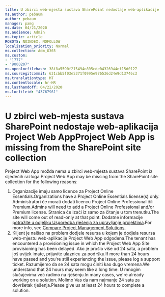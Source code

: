 ```yaml
---
title: U zbirci web-mjesta sustava SharePoint nedostaje web-aplikacije Project Web App
ms.author: pebaum
author: pebaum
manager: pamg
ms.date: 04/21/2020
ms.audience: Admin
ms.topic: article
ROBOTS: NOINDEX, NOFOLLOW
localization_priority: Normal
ms.collection: Adm_O365
ms.custom:
- "1777"
- "9000207"
ms.openlocfilehash: 38f8a5590f215494e805cde04326944ef15d0127
ms.sourcegitcommit: 631cbb5f03e5371f0995e976536d24e9d13746c3
ms.translationtype: MT
ms.contentlocale: hr-HR
ms.lasthandoff: 04/22/2020
ms.locfileid: "43767961"
---
```

# <a name="project-web-app-is-missing-from-the-sharepoint-site-collection"></a><span data-ttu-id="ebc14-102">U zbirci web-mjesta sustava SharePoint nedostaje web-aplikacija Project Web App</span><span class="sxs-lookup"><span data-stu-id="ebc14-102">Project Web App is missing from the SharePoint site collection</span></span>

<span data-ttu-id="ebc14-103">Project Web App možda nema u zbirci web-mjesta sustava SharePoint iz sljedećih razloga:</span><span class="sxs-lookup"><span data-stu-id="ebc14-103">Project Web App may be missing from the SharePoint site collection for the following reasons:</span></span>

1. <span data-ttu-id="ebc14-104">Organizacije imaju samo licence za Project Online Essentials.</span><span class="sxs-lookup"><span data-stu-id="ebc14-104">Organizations have a Project Online Essentials license(s) only.</span></span> <span data-ttu-id="ebc14-105">Administratori će morati dodati licencu Project Online Professional i/ili Premium.</span><span class="sxs-lookup"><span data-stu-id="ebc14-105">Admins will need to add a Project Online Professional and/or Premium license.</span></span> <span data-ttu-id="ebc14-106">Stranica će izaći iz samo za čitanje u tom trenutku.</span><span class="sxs-lookup"><span data-stu-id="ebc14-106">The site will come out of read-only at that point.</span></span> <span data-ttu-id="ebc14-107">Dodatne informacije [potražite u odjeljku Usporedba rješenja za upravljanje projektima](https://products.office.com/project/compare-microsoft-project-management-software?tab=1).</span><span class="sxs-lookup"><span data-stu-id="ebc14-107">For more info, see [Compare Project Management Solutions](https://products.office.com/project/compare-microsoft-project-management-software?tab=1).</span></span>
2. <span data-ttu-id="ebc14-108">Klijent je naišao na problem dodjele resursa u kojem je dodjela resursa web-mjestu web-aplikacije Project Web App odgođena.</span><span class="sxs-lookup"><span data-stu-id="ebc14-108">The tenant has encountered a provisioning issue in which the Project Web App Site provisioning has been delayed.</span></span> <span data-ttu-id="ebc14-109">Ako je prošlo više od 24 sata, a problem još uvijek imate, prijavite ulaznicu za podršku.</span><span class="sxs-lookup"><span data-stu-id="ebc14-109">If more than 24 hours have passed and you're still experiencing the issue, please log a support ticket.</span></span> <span data-ttu-id="ebc14-110">Razumijemo da se 24 sata mogu činiti kao dugo vremena.</span><span class="sxs-lookup"><span data-stu-id="ebc14-110">We understand that 24 hours may seem like a long time.</span></span> <span data-ttu-id="ebc14-111">U mnogim slučajevima već radimo na rješenju.</span><span class="sxs-lookup"><span data-stu-id="ebc14-111">In many cases, we're already working on a solution.</span></span> <span data-ttu-id="ebc14-112">Molimo Vas da nam najmanje 24 sata za dovršetak rješenja.</span><span class="sxs-lookup"><span data-stu-id="ebc14-112">Please give us at least 24 hours to complete a solution.</span></span>

